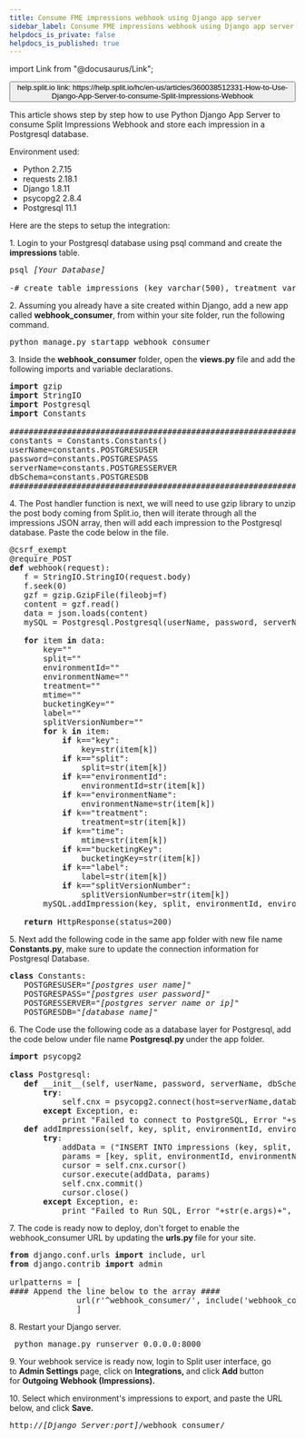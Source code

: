 ```yaml
---
title: Consume FME impressions webhook using Django app server
sidebar_label: Consume FME impressions webhook using Django app server
helpdocs_is_private: false
helpdocs_is_published: true
---
```


import Link from "@docusaurus/Link";

<p>
  <button style={{borderRadius:'8px', border:'1px', fontFamily:'Courier New', fontWeight:'800', textAlign:'left'}}> help.split.io link: https://help.split.io/hc/en-us/articles/360038512331-How-to-Use-Django-App-Server-to-consume-Split-Impressions-Webhook </button>
</p>

<p>
  This article shows step by step how to use Python Django App Server to consume Split Impressions Webhook and store each impression in a Postgresql database.
</p>
<p>Environment used:</p>
<ul>
  <li>Python 2.7.15</li>
  <li>requests 2.18.1</li>
  <li>Django 1.8.11</li>
  <li>psycopg2 2.8.4</li>
  <li>Postgresql 11.1</li>
</ul>
<p>
  Here are the steps to setup the integration:
</p>
<p>
  1. Login to your Postgresql database using psql command and create the <strong>impressions&nbsp;</strong>table.
</p>
<pre>psql <em>[Your Database]</em><br /><br />-# create table impressions (key varchar(500), treatment varchar(1000), bucketingKey varchar(100), label varchar(500), mtime varchar(500), split varchar(500), environmentName varchar(500), environmentId varchar(500), splitVersionNumber varchar(500)); </pre>
<p>
  2. Assuming you already have a site created within Django, add a new app called
  <strong>webhook_consumer</strong>, from within your site folder, run the following
  command.
</p>
<pre>python manage.py startapp webhook_consumer</pre>
<p>
  3. Inside the <strong>webhook_consumer</strong> folder, open the
  <strong>views.py</strong> file and add the following imports and variable declarations.
</p>
<pre class="p1"><strong>import</strong> gzip<br /><strong>import</strong> StringIO<br /><strong>import</strong> Postgresql<br /><strong>import</strong> Constants<br /><br />###############################################################<br />constants = Constants.Constants()<br />userName=constants.POSTGRESUSER<br />password=constants.POSTGRESPASS<br />serverName=constants.POSTGRESSERVER<br />dbSchema=constants.POSTGRESDB<br />###############################################################</pre>
<p class="p2">
  4. The Post handler function is next, we will need to use gzip library to unzip
  the post body coming from Split.io, then will iterate through all the impressions
  JSON array, then will add each impression to the Postgresql database. Paste the
  code below in the file.
</p>
<pre class="p1">@csrf_exempt<br />@require_POST<br /><strong>def</strong> webhook(request):<br /> &nbsp; f = StringIO.StringIO(request.body)<br /> &nbsp; f.seek(0)<br /> &nbsp; gzf = gzip.GzipFile(fileobj=f)<br /> &nbsp; content = gzf.read()<br /> &nbsp; data = json.loads(content)<br /> &nbsp; mySQL = Postgresql.Postgresql(userName, password, serverName, dbSchema)<br /><br /> &nbsp; <strong>for</strong> item <strong>in</strong> data:<br /> &nbsp; &nbsp; &nbsp; key=""<br /> &nbsp; &nbsp; &nbsp; split=""<br /> &nbsp; &nbsp; &nbsp; environmentId=""<br /> &nbsp; &nbsp; &nbsp; environmentName=""<br /> &nbsp; &nbsp; &nbsp; treatment=""<br /> &nbsp; &nbsp; &nbsp; mtime=""<br /> &nbsp; &nbsp; &nbsp; bucketingKey=""<br /> &nbsp; &nbsp; &nbsp; label=""<br /> &nbsp; &nbsp; &nbsp; splitVersionNumber=""<br /> &nbsp; &nbsp; &nbsp; <strong>for</strong> k <strong>in</strong> item:<br /> &nbsp; &nbsp; &nbsp; &nbsp; &nbsp; <strong>if</strong> k=="key":<br /> &nbsp; &nbsp; &nbsp; &nbsp; &nbsp; &nbsp; &nbsp; key=str(item[k])<br /> &nbsp; &nbsp; &nbsp; &nbsp; &nbsp; <strong>if</strong> k=="split":<br /> &nbsp; &nbsp; &nbsp; &nbsp; &nbsp; &nbsp; &nbsp; split=str(item[k])<br /> &nbsp; &nbsp; &nbsp; &nbsp; &nbsp; <strong>if</strong> k=="environmentId":<br /> &nbsp; &nbsp; &nbsp; &nbsp; &nbsp; &nbsp; &nbsp; environmentId=str(item[k])<br /> &nbsp; &nbsp; &nbsp; &nbsp; &nbsp; <strong>if</strong> k=="environmentName":<br /> &nbsp; &nbsp; &nbsp; &nbsp; &nbsp; &nbsp; &nbsp; environmentName=str(item[k])<br /> &nbsp; &nbsp; &nbsp; &nbsp; &nbsp; <strong>if</strong> k=="treatment":<br /> &nbsp; &nbsp; &nbsp; &nbsp; &nbsp; &nbsp; &nbsp; treatment=str(item[k])<br /> &nbsp; &nbsp; &nbsp; &nbsp; &nbsp; <strong>if</strong> k=="time":<br /> &nbsp; &nbsp; &nbsp; &nbsp; &nbsp; &nbsp; &nbsp; mtime=str(item[k])<br /> &nbsp; &nbsp; &nbsp; &nbsp; &nbsp; <strong>if</strong> k=="bucketingKey":<br /> &nbsp; &nbsp; &nbsp; &nbsp; &nbsp; &nbsp; &nbsp; bucketingKey=str(item[k])<br /> &nbsp; &nbsp; &nbsp; &nbsp; &nbsp; <strong>if</strong> k=="label":<br /> &nbsp; &nbsp; &nbsp; &nbsp; &nbsp; &nbsp; &nbsp; label=str(item[k])<br /> &nbsp; &nbsp; &nbsp; &nbsp; &nbsp; <strong>if</strong> k=="splitVersionNumber":<br /> &nbsp; &nbsp; &nbsp; &nbsp; &nbsp; &nbsp; &nbsp; splitVersionNumber=str(item[k])<br /> &nbsp; &nbsp; &nbsp; mySQL.addImpression(key, split, environmentId, environmentName, treatment, bucketingKey, mtime, label, splitVersionNumber)<br /><br /> &nbsp; <strong>return</strong> HttpResponse(status=200)</pre>
<p class="p1">
  5. Next add the following code in the same app folder with new file name
  <strong>Constants.py</strong>, make sure to update the connection information
  for Postgresql Database.
</p>
<pre class="p1"><strong>class</strong> Constants:<br /> &nbsp; POSTGRESUSER="<em>[postgres user name]</em>"<br /> &nbsp; POSTGRESPASS="<em>[postgres user password]</em>"<br /> &nbsp; POSTGRESSERVER="<em>[postgres server name or ip]</em>"<br /> &nbsp; POSTGRESDB="<em>[database name]</em>"</pre>
<p class="p1">
  6. The Code use the following code as a database layer for Postgresql, add the
  code below under file name <strong>Postgresql.py&nbsp;</strong>under the app
  folder.
</p>
<pre class="p1"><strong>import</strong> psycopg2<br /><br /><strong>class</strong> Postgresql:<br /> &nbsp; <strong>def</strong> __init__(self, userName, password, serverName, dbSchema):<br /> &nbsp; &nbsp; &nbsp; <strong>try</strong>:<br /> &nbsp; &nbsp; &nbsp; &nbsp; &nbsp; self.cnx = psycopg2.connect(host=serverName,database=dbSchema, user=userName, password=password)<br /> &nbsp; &nbsp; &nbsp; <strong>except</strong> Exception, e:<br /> &nbsp; &nbsp; &nbsp; &nbsp; &nbsp; print "Failed to connect to PostgreSQL, Error "+str(e.args)+", "+str(e)<br /> &nbsp; <strong>def</strong> addImpression(self, key, split, environmentId, environmentName, treatment, bucketingKey, mtime, label, splitVersionNumber):<br /> &nbsp; &nbsp; &nbsp; <strong>try</strong>:<br /> &nbsp; &nbsp; &nbsp; &nbsp; &nbsp; addData = ("INSERT INTO impressions (key, split, environmentId, environmentName, treatment, bucketingKey, mtime, label, splitVersionNumber) VALUES (%s, %s, %s, %s, %s, %s, %s, %s, %s)")<br /> &nbsp; &nbsp; &nbsp; &nbsp; &nbsp; params = [key, split, environmentId, environmentName, treatment, bucketingKey, mtime, label, splitVersionNumber]<br /> &nbsp; &nbsp; &nbsp; &nbsp; &nbsp; cursor = self.cnx.cursor()<br /> &nbsp; &nbsp; &nbsp; &nbsp; &nbsp; cursor.execute(addData, params)<br /> &nbsp; &nbsp; &nbsp; &nbsp; &nbsp; self.cnx.commit()<br /> &nbsp; &nbsp; &nbsp; &nbsp; &nbsp; cursor.close()<br /> &nbsp; &nbsp; &nbsp; <strong>except</strong> Exception, e:<br /> &nbsp; &nbsp; &nbsp; &nbsp; &nbsp; print "Failed to Run SQL, Error "+str(e.args)+", "+str(e)</pre>
<p class="p1">
  7. The code is ready now to deploy, don't forget to enable the webhook_consumer
  URL by updating the <strong>urls.py&nbsp;</strong>file for your site.
</p>
<pre class="p1"><strong>from</strong> django.conf.urls <strong>import</strong> include, url<br /><strong>from</strong> django.contrib <strong>import</strong> admin<br /><br />urlpatterns = [<br />#### Append the line below to the array #### <br />&nbsp; &nbsp; &nbsp; &nbsp; &nbsp; &nbsp; &nbsp; url(r'^webhook_consumer/', include('webhook_consumer.urls')),<br />&nbsp; &nbsp; &nbsp; &nbsp; &nbsp; &nbsp; &nbsp; ]</pre>
<p class="p1">8. Restart your Django server.</p>
<pre class="p1"> python manage.py runserver 0.0.0.0:8000</pre>
<p class="p1">
  9. Your webhook service is ready now, login to Split user interface, go to&nbsp;<strong>Admin Settings&nbsp;</strong>page,
  click on&nbsp;<strong>Integrations,&nbsp;</strong>and click&nbsp;<strong>Add&nbsp;</strong>button
  for&nbsp;<strong>Outgoing Webhook (Impressions).&nbsp;</strong>
</p>
<p>
  10. Select which environment's impressions to export, and paste the URL below,
  and click&nbsp;<strong>Save.</strong>
</p>
<pre class="p1">http://<em>[Django&nbsp;Server:port]</em>/webhook_consumer/</pre>